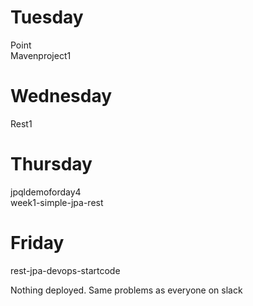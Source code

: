 <h1> Tuesday </h1>

Point <br>
Mavenproject1


<h1> Wednesday </h1>

Rest1

<h1> Thursday </h1>

jpqldemoforday4 <br>
week1-simple-jpa-rest

<h1> Friday </h1> 

rest-jpa-devops-startcode <br>

Nothing deployed. Same problems as everyone on slack
